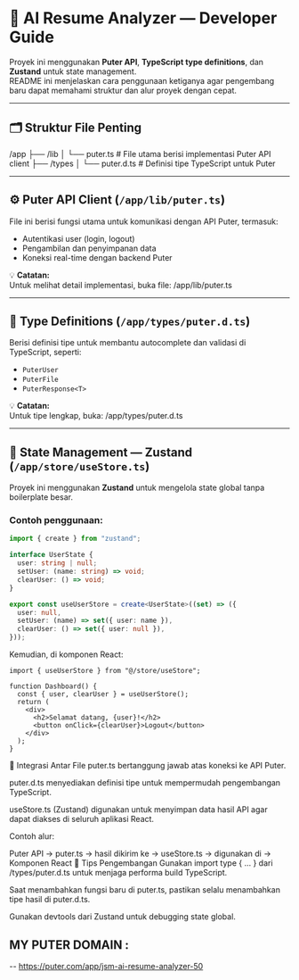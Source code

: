 # 🧠 AI Resume Analyzer — Developer Guide

Proyek ini menggunakan **Puter API**, **TypeScript type definitions**, dan **Zustand** untuk state management.  
README ini menjelaskan cara penggunaan ketiganya agar pengembang baru dapat memahami struktur dan alur proyek dengan cepat.

---

## 🗂️ Struktur File Penting

/app
├── /lib
│ └── puter.ts # File utama berisi implementasi Puter API client
├── /types
│ └── puter.d.ts # Definisi tipe TypeScript untuk Puter

---

## ⚙️ Puter API Client (`/app/lib/puter.ts`)

File ini berisi fungsi utama untuk komunikasi dengan API Puter, termasuk:
- Autentikasi user (login, logout)
- Pengambilan dan penyimpanan data
- Koneksi real-time dengan backend Puter

💡 **Catatan:**  
Untuk melihat detail implementasi, buka file:
/app/lib/puter.ts

---

## 🧾 Type Definitions (`/app/types/puter.d.ts`)

Berisi definisi tipe untuk membantu autocomplete dan validasi di TypeScript, seperti:
- `PuterUser`
- `PuterFile`
- `PuterResponse<T>`

💡 **Catatan:**  
Untuk tipe lengkap, buka:
/app/types/puter.d.ts

---

## 🧱 State Management — Zustand (`/app/store/useStore.ts`)

Proyek ini menggunakan **Zustand** untuk mengelola state global tanpa boilerplate besar.

### Contoh penggunaan:
```ts
import { create } from "zustand";

interface UserState {
  user: string | null;
  setUser: (name: string) => void;
  clearUser: () => void;
}

export const useUserStore = create<UserState>((set) => ({
  user: null,
  setUser: (name) => set({ user: name }),
  clearUser: () => set({ user: null }),
}));
```

Kemudian, di komponen React:

```tsx
import { useUserStore } from "@/store/useStore";

function Dashboard() {
  const { user, clearUser } = useUserStore();
  return (
    <div>
      <h2>Selamat datang, {user}!</h2>
      <button onClick={clearUser}>Logout</button>
    </div>
  );
}
```

🧩 Integrasi Antar File
puter.ts bertanggung jawab atas koneksi ke API Puter.

puter.d.ts menyediakan definisi tipe untuk mempermudah pengembangan TypeScript.

useStore.ts (Zustand) digunakan untuk menyimpan data hasil API agar dapat diakses di seluruh aplikasi React.

Contoh alur:

Puter API → puter.ts → hasil dikirim ke → useStore.ts → digunakan di → Komponen React
🧠 Tips Pengembangan
Gunakan import type { ... } dari /types/puter.d.ts untuk menjaga performa build TypeScript.

Saat menambahkan fungsi baru di puter.ts, pastikan selalu menambahkan tipe hasil di puter.d.ts.

Gunakan devtools dari Zustand untuk debugging state global.


## MY PUTER DOMAIN : 
-- https://puter.com/app/jsm-ai-resume-analyzer-50